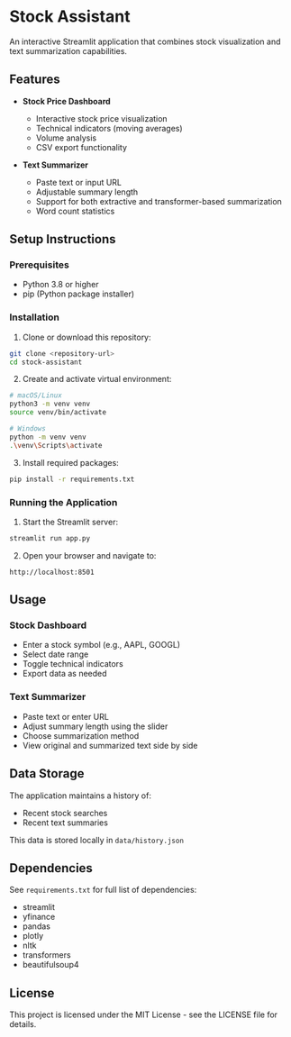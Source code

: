 # Stock Assistant

An interactive Streamlit application that combines stock visualization and text summarization capabilities.

## Features

- **Stock Price Dashboard**
  - Interactive stock price visualization
  - Technical indicators (moving averages)
  - Volume analysis
  - CSV export functionality

- **Text Summarizer**
  - Paste text or input URL
  - Adjustable summary length
  - Support for both extractive and transformer-based summarization
  - Word count statistics

## Setup Instructions

### Prerequisites
- Python 3.8 or higher
- pip (Python package installer)

### Installation

1. Clone or download this repository:
```bash
git clone <repository-url>
cd stock-assistant
```

2. Create and activate virtual environment:
```bash
# macOS/Linux
python3 -m venv venv
source venv/bin/activate

# Windows
python -m venv venv
.\venv\Scripts\activate
```

3. Install required packages:
```bash
pip install -r requirements.txt
```

### Running the Application

1. Start the Streamlit server:
```bash
streamlit run app.py
```

2. Open your browser and navigate to:
```
http://localhost:8501
```

## Usage

### Stock Dashboard
- Enter a stock symbol (e.g., AAPL, GOOGL)
- Select date range
- Toggle technical indicators
- Export data as needed

### Text Summarizer
- Paste text or enter URL
- Adjust summary length using the slider
- Choose summarization method
- View original and summarized text side by side

## Data Storage

The application maintains a history of:
- Recent stock searches
- Recent text summaries

This data is stored locally in `data/history.json`

## Dependencies

See `requirements.txt` for full list of dependencies:
- streamlit
- yfinance
- pandas
- plotly
- nltk
- transformers
- beautifulsoup4

## License

This project is licensed under the MIT License - see the LICENSE file for details.